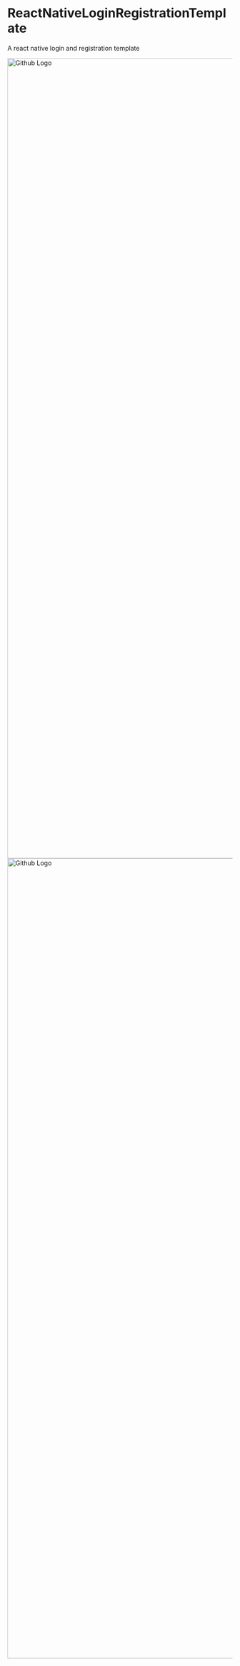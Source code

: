 # ReactNativeLoginRegistrationTemplate
A react native login and registration template


<div>
<img src="https://github.com/abidanjum2019/ReactNativeLoginRegistrationTemplate/blob/master/login.png" width="828" height="1792" title="Github Logo">

<img src="https://github.com/abidanjum2019/ReactNativeLoginRegistrationTemplate/blob/master/registration.png" width="828" height="1792" title="Github Logo">
</div>
